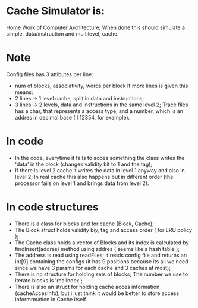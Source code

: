 # Cache Simulator is:
Home Work of Computer Architecture; When done this should simulate a simple, data/instruction and multilevel, cache.

# Note
  Config files has 3 attibutes per line:
- num of blocks, associativity, words per block
  If more lines is given this means:
- 2 lines -> 1 level cache, split in data and instructions;
- 3 lines -> 2 levels, data and instructions in the same level 2;
  Trace files has a char, that represents a access type, and a number, which is an addres in decimal base ( I 12354, for example).

# In code
- In the code, everytime it fails to acces something the class writes the 'data' in the block (changes validity bit to 1 and the tag);
- If there is level 2 cache it writes the data in level 1 anyway and also in level 2; In real cache this also happens but in different order (the processor fails on level 1 and brings data from level 2).

# In code structures
- There is a class for blocks and for cache (Block, Cache);
- The Block struct holds validity biy, tag and access order ( for LRU policy );
- The Cache class holds a vector of Blocks and its index is calculated by findInsert(addres) method using addres ( seems like a hash table );
- The address is read using readFiles; it reads config file and returns an int[9] containing the configs (it has 9 positions because its all we need since we have 3 params for each cache and 3 caches at most);
- There is no structure for holding sets of blocks; The number we use to iterate blocks is 'realIndex';
- There is also an struct for holding cache acces information (cacheAccesInfo), but i just think it would be better to store access informrmation in Cache itself.
